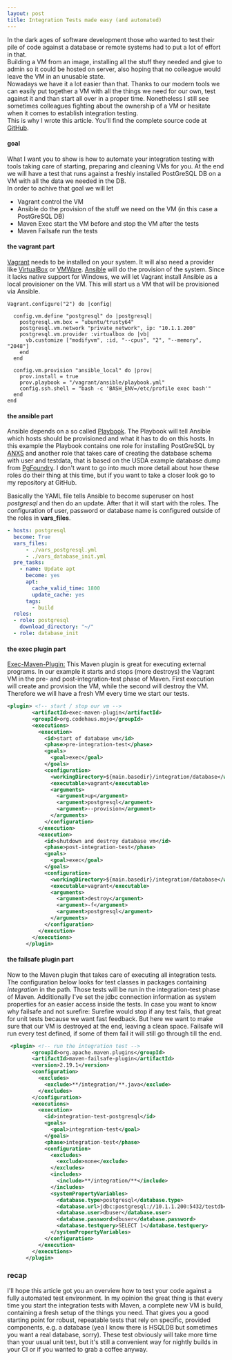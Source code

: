 ```yaml
---
layout: post
title: Integration Tests made easy (and automated)
---
```


In the dark ages of software development those who wanted to test their pile of code against a database or remote systems had to put a lot of effort in that.  
Building a VM from an image, installing all the stuff they needed and give to admin so it could be hosted on server, also hoping that no colleague would leave the VM in an unusable state.    
Nowadays we have it a lot easier than that. Thanks to our modern tools we can easily put together a VM with all the things we need for our own, test against it and than start all over in a proper time.
Nonetheless I still see sometimes colleagues fighting about the ownership of a VM or hesitate when it comes to establish integration testing.  
This is why I wrote this article. You'll find the complete source code at [GitHub](https://github.com/marcuslang/persistence-perf-test).

#### goal
What I want you to show is how to automate your integration testing with tools taking care of starting, preparing and cleaning VMs for you. At the end we will have a test that runs against a freshly installed PostGreSQL DB on a VM with all the data we needed in the DB.  
In order to achive that goal we will let
 * Vagrant control the VM
 * Ansible do the provision of the stuff we need on the VM (in this case a PostGreSQL DB)
 * Maven Exec start the VM before and stop the VM after the tests
 * Maven Failsafe run the tests

#### the vagrant part
[Vagrant](https://www.vagrantup.com/) needs to be installed on your system. It will also need a provider like [VirtualBox](https://www.virtualbox.org/) or [VMWare](http://www.vmware.com/).
[Ansible](https://www.ansible.com/) will do the provision of the system. Since it lacks native support for Windows, we will let Vagrant install Ansible as a local provisioner on the VM. 
This will start us a VM that will be provisioned via Ansible.  
```
Vagrant.configure("2") do |config|

  config.vm.define "postgresql" do |postgresql|
    postgresql.vm.box = "ubuntu/trusty64"
    postgresql.vm.network "private_network", ip: "10.1.1.200"
    postgresql.vm.provider :virtualbox do |vb|
      vb.customize ["modifyvm", :id, "--cpus", "2", "--memory", "2048"]
    end
  end

  config.vm.provision "ansible_local" do |prov|
    prov.install = true
    prov.playbook = "/vagrant/ansible/playbook.yml"
    config.ssh.shell = "bash -c 'BASH_ENV=/etc/profile exec bash'"
  end
end
```

#### the ansible part
Ansible depends on a so called [Playbook](http://docs.ansible.com/ansible/playbooks.html). The Playbook will tell Ansible which hosts should be provisioned and what it has to do on this hosts. 
In this example the Playbook contains one role for installing PostGreSQL by [ANXS](https://github.com/ANXS/postgresql.git) and another role that takes care of creating the database schema with user and testdata, that is based on the USDA example 
database dump from [PgFoundry](http://pgfoundry.org/frs/shownotes.php?release_id=389).
I don't want to go into much more detail about how these roles do their thing at this time, but if you want to take a closer look go to my repository at GitHub.

Basically the YAML file tells Ansible to become superuser on host *postgresql* and then do an update. After that it will start with the roles. The configuration of user, password or database name is configured outside of the roles in **vars_files**.
```yaml
- hosts: postgresql
  become: True
  vars_files:
      - ./vars_postgresql.yml
      - ./vars_database_init.yml
  pre_tasks:
    - name: Update apt
      become: yes
      apt:
        cache_valid_time: 1800
        update_cache: yes
      tags:
        - build
  roles:
  - role: postgresql
    download_directory: "~/"
  - role: database_init
```

#### the exec plugin part
[Exec-Maven-Plugin:](http://www.mojohaus.org/exec-maven-plugin/) This Maven plugin is great for executing external programs. In our example it starts and stops (more destroys) the Vagrant VM in the pre- and post-integration-test phase of Maven.
First execution will create and provision the VM, while the second will destroy the VM. Therefore we will have a fresh VM every time we start our tests. 
```XML
<plugin> <!-- start / stop our vm -->
        <artifactId>exec-maven-plugin</artifactId>
        <groupId>org.codehaus.mojo</groupId>
        <executions>
          <execution>
            <id>start of database vm</id>
            <phase>pre-integration-test</phase>
            <goals>
              <goal>exec</goal>
            </goals>
            <configuration>
              <workingDirectory>${main.basedir}/integration/database</workingDirectory>
              <executable>vagrant</executable>
              <arguments>
                <argument>up</argument>
                <argument>postgresql</argument>
                <argument>--provision</argument> 
              </arguments>
            </configuration>
          </execution>
          <execution>
            <id>shutdown and destroy database vm</id>
            <phase>post-integration-test</phase>
            <goals>
              <goal>exec</goal>
            </goals>
            <configuration>
              <workingDirectory>${main.basedir}/integration/database</workingDirectory>
              <executable>vagrant</executable>
              <arguments>
                <argument>destroy</argument>
                <argument>-f</argument>
                <argument>postgresql</argument>
              </arguments>
            </configuration>
          </execution>
        </executions>
      </plugin>
```

#### the failsafe plugin part
Now to the Maven plugin that takes care of executing all integration tests. The configuration below looks for test classes in packages containing *integration* in the path. Those tests will be run in the integration-test phase of Maven. 
Additionally I've set the jdbc connection information as system properties for an easier access inside the tests. 
In case you want to know why failsafe and not surefire: Surefire would stop if any test fails, that great for unit tests because we want fast feedback. But here we want to make sure that our VM is destroyed at the end, leaving a clean space.
Failsafe will run every test defined, if some of them fail it will still go through till the end.
```XML
 <plugin> <!-- run the integration test -->
        <groupId>org.apache.maven.plugins</groupId>
        <artifactId>maven-failsafe-plugin</artifactId>
        <version>2.19.1</version>
        <configuration>
          <excludes>
            <exclude>**/integration/**.java</exclude>
          </excludes>
        </configuration>
        <executions>
          <execution>
            <id>integration-test-postgresql</id>
            <goals>
              <goal>integration-test</goal>
            </goals>
            <phase>integration-test</phase>
            <configuration>
              <excludes>
                <exclude>none</exclude>
              </excludes>
              <includes>
                <include>**/integration/**</include>
              </includes>
              <systemPropertyVariables>
                <database.type>postgresql</database.type>
                <database.url>jdbc:postgresql://10.1.1.200:5432/testdb</database.url>
                <database.user>dbuser</database.user>
                <database.password>dbuser</database.password>
                <database.testquery>SELECT 1</database.testquery>
              </systemPropertyVariables>
            </configuration>
          </execution>
        </executions>
      </plugin>
```

### recap
I'll hope this article got you an overview how to test your code against a fully automated test environment. 
In my opinion the great thing is that every time you start the integration tests with Maven, a complete new VM is build, containing 
a fresh setup of the things you need. That gives you a good starting point for robust, repeatable tests that rely on 
specific, provided components, e.g. a database (yea I know there is HSQLDB but sometimes you want a real database, sorry).
These test obviously will take more time than your usual unit test, but it's still a convenient way for nightly builds in 
your CI or if you wanted to grab a coffee anyway.
